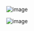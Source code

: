 ![image](https://user-images.githubusercontent.com/60442877/189464164-55b3295d-5850-47b0-baee-588c2ed9fb95.png)

![image](https://user-images.githubusercontent.com/60442877/189464222-41e1fb01-c4a1-4e6a-bbd9-2ba0f1968b83.png)
